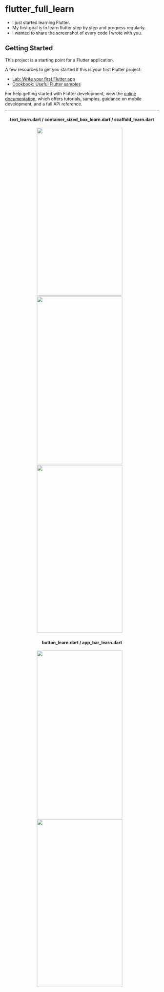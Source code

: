 # flutter_full_learn

- I just started learning Flutter.
- My first goal is to learn flutter step by step and progress regularly.
- I wanted to share the screenshot of every code I wrote with you.

## Getting Started

This project is a starting point for a Flutter application.

A few resources to get you started if this is your first Flutter project:

- [Lab: Write your first Flutter app](https://docs.flutter.dev/get-started/codelab)
- [Cookbook: Useful Flutter samples](https://docs.flutter.dev/cookbook)

For help getting started with Flutter development, view the
[online documentation](https://docs.flutter.dev/), which offers tutorials,
samples, guidance on mobile development, and a full API reference.

<hr>


<div align='center'>

####  text_learn.dart       /      container_sized_box_learn.dart      /        scaffold_learn.dart
<img height='550' width='280' src="https://user-images.githubusercontent.com/75980632/189846968-ce9f8686-3f95-4dd3-8bfb-8de09d8787b0.png"> </img>&#160;&#160;&#160; 
<img height='550' width='280' src="https://user-images.githubusercontent.com/75980632/189847421-665c0c52-e906-4b55-bca4-05a64d9201b3.png"> </img>&#160;&#160;&#160;
<img height='550' width='280' src="https://user-images.githubusercontent.com/75980632/189848014-8fc95c68-a660-4a47-a765-389f71390423.png"> </img>&#160;&#160;&#160;

</div>

<div align='center'>

####  button_learn.dart / app_bar_learn.dart 
<img height='550' width='280' src="https://user-images.githubusercontent.com/75980632/189848148-4c66f389-cb86-4690-a7ea-77f1f3f04c78.png"> </img>&#160;&#160;&#160;
<img height='550' width='280' src="https://user-images.githubusercontent.com/75980632/190870359-e42da428-0d31-4783-a6e2-1423c31d584a.png"> </img>&#160;&#160;&#160;



</div>
